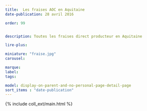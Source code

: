 ```yaml
---
title:  Les fraises AOC en Aquitaine
date-publication: 28 avril 2016

order: 99


description: Toutes les fraises direct producteur en Aquitaine

lire-plus: 

miniature: "fraise.jpg"
carousel: 

marque:
label: 
tags: 

model: display-on-parent-and-no-personal-page-detail-page
sort_items : "date-publication"
---
```


<!-- ******************************** -->
<!-- **** intro rayon **** -->


<!-- **** fin intro rayon ********* -->
<!-- ****************************** -->
<!--fin-excerpt-->

{% include coll_ext/main.html %}




